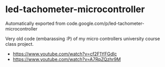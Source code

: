 # led-tachometer-microcontroller
Automatically exported from code.google.com/p/led-tachometer-microcontroller

Very old code (embarassing :P) of my micro controllers university course class project.
- https://www.youtube.com/watch?v=cf2F1YFGdlc
- https://www.youtube.com/watch?v=A7RpZQzhr9M
